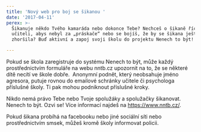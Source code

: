 ```yaml
---
title: 'Nový web pro boj se šikanou '
date: '2017-04-11'
perex: >-
  Šikanuje někdo Tvého kamaráda nebo dokonce Tebe? Nechceš o šikaně říct
  učiteli, abys nebyl za „práskače“ nebo se bojíš, že by se šikana ještě
  zhoršila? Buď aktivní a zapoj svoji školu do projektu Nenech to být!

---
```



<p class="MsoNormal">Pokud se&nbsp;škola zaregistruje do systému Nenech to být, může každý prostřednictvím formuláře na webu nntb.cz upozornit na to, že se některé dítě necítí ve škole dobře. &nbsp;Anonymní podnět, který neobsahuje jméno agresora, putuje rovnou do emailové schránky učitele či psychologa příslušné školy. Ti pak mohou podniknout příslušné&nbsp;kroky. &nbsp;</p><p class="MsoNormal"></p><p class="MsoNormal"></p><p class="MsoNormal">Nikdo nemá právo&nbsp;Tebe nebo Tvoje&nbsp;spolužáky a spolužačky šikanovat. Nenech to být. Ozvi se! Více informací najdeš na <a href="https://www.nntb.cz/" target="_blank">https://www.nntb.cz/</a>.</p><p class="MsoNormal"></p><p class="MsoNormal"></p><p class="MsoNormal"></p><p class="MsoNormal"></p><p class="MsoNormal">Pokud šikana probíhá na facebooku nebo jiné sociální síti nebo prostřednictvím smsek, můžeš kromě školy informovat policii.</p><p class="MsoNormal"></p><p class="MsoNormal"></p><p class="MsoNormal"></p>

